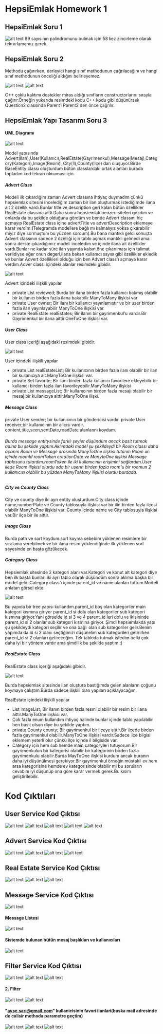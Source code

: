 # HepsiEmlak Homework 1

## HepsiEmlak Soru 1
![alt text](./img/palindrom_sayi.png)
89 sayısının palindromunu bulmak için 58 kez zincirleme olarak tekrarlamamız gerek.

## HepsiEmlak Soru 2

Methodu çağırırken, derleyici hangi sınıf methodunun çağrılacağını ve hangi sınıf methodunun önceliği aldığını belirleyemez.

![alt text](./img/soru2_class.png)
![alt text](./img/soru2_cevap.png)

C++ çoklu kalıtımı destekler miras aldığı sınıfların constructorlarını sırayla çağırır.Örneğin yukarıda resimdeki kodu C++ kodu gibi düşünürsek Question2 classında Parent1 Parent2 den önce çağrılır.

## HepsiEmlak Yapı Tasarımı Soru 3

#### UML Diagramı

![alt text](./img/uml.png)


Model yapısında Advert(İlan),User(Kullanıcı),RealEstate(Gayrimenkul),Message(Mesaj),Category(Kategori),Image(Resim),
City(İl),County(İlçe) dan oluşuyor.Birde BaseEntity classı oluşturdum bütün classlardaki ortak alanları burada topladım kod tekrarı olmaması için.



##### Advert Class 
Modeli ilk çıkardığım zaman Advert classına ihtiyaç duymadım çünkü hepsiemlak sitesini incelediğim zaman bir ilan oluşturmak istediğimde ilana ait 2 özellik vardı.Bunlar title ve description geri kalan bütün özellikler RealEstate classına aitti.Daha sonra hepsiemlak benzeri siteleri gezdim ve onlarda da bu şekilde olduğunu gördüm ve bende Advert classını hiç açmayıp RealEstate class içine advertTitle ve advertDescription eklemeye karar verdim.(Telegramda modellere bağlı mı kalmalıyız yoksa çıkarabilir miyiz diye sormuştum bu yüzden sordum).Bu bana mantıklı geldi sonuçta Advert classının sadece 2 özelliği için tablo açmak mantıklı gelmedi ama sonra derste çıkardığımız modeli inceledim ve içinde ilana ait özellikler vardı.Bunlar ne kadar süre ilan yayında kalsın,öne çıkarılması için talimat verildiyse eğer onun degeri,ilana bakan kullanıcı sayısı gibi özellikler ekledik ve bunlar Advert özellikleri olduğu için ben Advert class'ı açmaya karar verdim.Adver classı içindeki alanlar resimdeki gibidir.

![alt text](./img/img2.png)


Advert içindeki ilişkili yapılar
* private List<User> reviewed;  Burda bir ilana birden fazla kullanıcı bakmış olabilir bir kullanıcı birden fazla ilana bakabilir.ManyToMany ilişkisi var
* private User owner; Bir ilanı bir kullanıcı yayınlamıştır ve bir user birden fazla ilan yayınlayabilir ManyToOne ilişkisi var.
* private RealEstate realEstates;  Bir ilanın bir gayrimenkul'u vardır.Bir Gayrimenkul bir ilana aittir.OneToOne ilişkisi var.


##### User Class
User class içeriği aşağıdaki resimdeki gibidir.

![alt text](./img/img3.png)


User içindeki ilişkili yapılar
* private List<RealEstate> realEstateList; Bir kullanıcının birden fazla ilanı olabilir bir ilan bir kullanıcıya ait.ManyToOne ilişkisi var.
* private Set<RealEstate> favorite; Bir ilanı birden fazla kullanıcı favorilere ekleyebilir bir kullanıcı birden fazla ilan favorileyebilir.ManyToMany ilişkisi
* private List<Message> messageList; Bir kullanıcının birden fazla mesajı olabilir bir mesaj bir kullanıcıya aittir.ManyToOne ilişki.

##### Message Class
private User sender; bir kullanıcının bir göndericisi vardır.
private User receiver;bir kullanıcının bir alıcısı vardır.
content,title,seen,sentDate,readDate alanlarını koydum.

###### Burda message entitysinde farklı şeyler düşündüm ancak basit tutmak adına bu şekilde yaptım.Aklımdaki model şu şekildeydi bir Room classı daha açarım Room ve Message arasında ManyToOne ilişkisi tutarım Room un içinde roomId roomToken creationDate ve ManytoOne ilişkisi Message tablosunu tutardım.roomToken ile iki kullanıcının erişimini sağlardım.User ilede Room ilişkisi olurdu oda bir userın birden fazla room'u bir roomun 2 kullanıcısı olabilir bu yüzden ManyToMany ilişkisi olurdu burdada.

###
##### City ve County Class
City ve county diye iki ayrı entity oluşturdum.City class içinde name,numberPlate ve County tablosuyla ilişkisi var bir ilin birden fazla ilçesi olabilir ManyToOne ilişkisi var.
County içinde name ve City tablosuyla ilişkisi var.Bir ilçe bir ile aittir.

##### Image Class
Burda path ve sort koydum.sort koyma sebebim yüklenen resimlere bir sıralama verebilmek ve bir ilana resim yüklendiğinde ilk yüklenen sort sayesinde en başta gözükecek.

##### Category Class
Hepsiemlak sitesinde 2 kategori alanı var.Kategori ve konut alt kategori diye ben ilk başta bunları iki ayrı tablo olarak düşündüm sonra aklıma başka bir model geldi.Category class'ı içinde parent_id ve name alanları tuttum.Modeli anlatan görsel ekte.

![alt text](./img/img5.png)


Bu yapıda bir tree yapısı kullandım.parent_id boş olan kategoriler main kategori kısmına giriyor parent_id si dolu olan kategoriler sub kategori kısmına giriyor.Yani görselde id si 3 ve 4  parent_id leri dolu ve ikisininde parent_id si 2 olanlar sub kategori kısmına giriyor.
Şimdi hepsiemlakda yapı şu şekildeydi kategori seçilir ve ona bağlı olan sub kategoriler gelir.Benim yapımda da id si 2 olanı seçtiğimizi düşünelim sub kategorileri getirirken parent_id si 2 olanları getireceğim.
Tek tabloda tutmak istedim belki çok daha iyi bir yöntem vardır ama şimdilik bu şekilde yaptım :) 

##### RealEstate Class

RealEstate class içeriği aşağıdaki gibidir.

![alt text](./img/img4.png)


Burda hepsiemlak sitesinde ilan oluştura bastığımda gelen alanların çoğunu koymaya çalıştım.Burda sadece ilişkili olan yapıları açıklayacağım.

RealEstate içindeki ilişkili yapılar
* List<Image> imageList; Bir ilanın birden fazla resmi olabilir bir resim bir ilana aittir.ManyToOne ilişkisi var.
* Çok fazla enum kullandım ihtiyaç halinde bunlar içinde tablo yapılabilir ben basit olsun diye bu şekilde yaptım.
* private County county; Bir gayrimenkul bir ilçeye aittir.Bir ilçede birden fazla gayrimenkul olabilir.ManyToOne ilişkisi vardır.Sadece ilçe bilgisi eklemem yeterli olur çünkü ilçe içinde il bilgiside var.
* Category için hem sub hemde main categoryleri tutuyorum.Bir gayrimenkulun bir kategorisi olabilir bir kategorinin birden fazla gayrimenkulu olabilir.Burda MayToOne ilişkisi kurdum ancak buranın daha iyi düşünülmesi gerekiyor.Bir gayrimenkul örneğin müstakil ev hem arsa kategorisine hemde ev kategorisinde olabilir mi bu soruların cevabını iyi düşünüp ona göre karar vermek gerek.Bu kısım geliştirilebilir.


# Kod Çıktıları

## User Service Kod Çıktısı

![alt text](./img/user1.png)
![alt text](./img/user2.png)
![alt text](./img/user3.png)
![alt text](./img/user4.png)
![alt text](./img/user5.png)


## Advert Service Kod Çıktısı

![alt text](./img/advert1.png)
![alt text](./img/advert2.png)
![alt text](./img/advert3.png)
![alt text](./img/advert4.png)


## Real Estate Service Kod Çıktısı

![alt text](./img/realestate1.png)
![alt text](./img/realestate2.png)
![alt text](./img/realestate3.png)

## Message Service Kod Çıktısı
![alt text](./img/message1.png)

#### Message Listesi
![alt text](./img/messageentiy.png)

#### Sistemde bulunan bütün mesaj başlıkları ve kullanıcıları 
![alt text](./img/messagefilterdto.png)


## Filter Service Kod Çıktısı
![alt text](./img/filteresiz1_209_data.png)
![alt text](./img/4_oda_filtreler.png)
![alt text](./img/cikti_21_filtre.png)

#### 2. Filter

![alt text](./img/filter_2_1.png)
![alt text](./img/filter_2_2.png)

#### "ayse.sari@gmail.com" kullanicisinin favori ilanlari(baska mail adresinde de calisir methoda parametre geçtim)

![alt text](./img/code.png)
![alt text](./img/userlist_fav_find.png)
![alt text](./img/fav_ilanlar.png)



